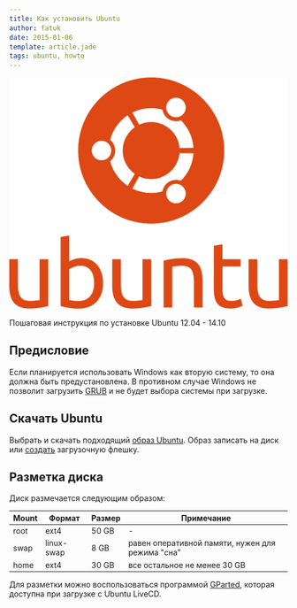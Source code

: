 ```yaml
---
title: Как установить Ubuntu
author: fatuk
date: 2015-01-06
template: article.jade
tags: ubuntu, howto
---
```


![Ubuntu logo](ubuntu-logo.svg)

Пошаговая инструкция по установке Ubuntu 12.04 - 14.10
<span class="more"></span>

## Предисловие

Если планируется использовать Windows как вторую систему, то она должна быть предустановлена. В противном случае Windows не позволит загрузить [GRUB](http://help.ubuntu.ru/wiki/grub) и не будет выбора системы при загрузке.

## Скачать Ubuntu
Выбрать и скачать подходящий [образ Ubuntu](http://www.ubuntu.com/download/desktop). Образ записать на диск или [создать](http://help.ubuntu.ru/wiki/unetbootin) загрузочную флешку.

## Разметка диска
Диск размечается следующим образом:

| Mount | Формат     | Размер | Примечание                                       |
| -     | -          | -      | -                                                |
| root  | ext4       | 50 GB  | -                                                |
| swap  | linux-swap | 8 GB   | равен оперативной памяти, нужен для режима "сна" |
| home  | ext4       | 30 GB  | все остальное не менее 30 GB                     |

Для разметки можно воспользоваться программой [GParted](https://ru.wikipedia.org/wiki/GParted), которая доступна при загрузке с Ubuntu LiveCD.